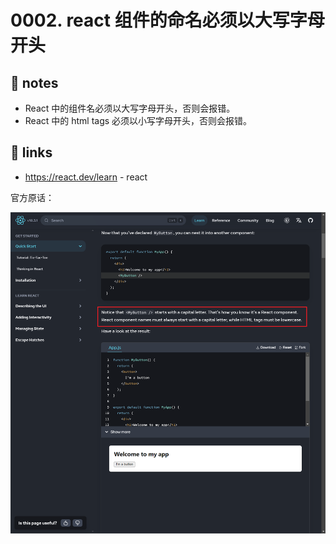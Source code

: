 # 0002. react 组件的命名必须以大写字母开头

## 📝 notes

- React 中的组件名必须以大写字母开头，否则会报错。
- React 中的 html tags 必须以小写字母开头，否则会报错。

## 🔗 links

- https://react.dev/learn - react

官方原话：

![](md-imgs/2024-09-24-11-24-37.png)
